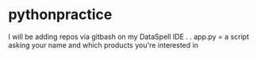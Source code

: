 # pythonpractice
I will be adding repos via gitbash on my DataSpell IDE
.
.
app.py = a script asking your name and which products you're interested in 
